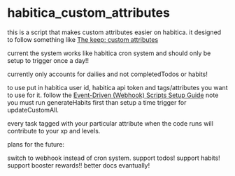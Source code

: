 # habitica_custom_attributes

this is a script that makes custom attributes easier on habitica. it designed to follow something like 
[The keep: custom attributes](https://habitica.fandom.com/wiki/The_Keep:Custom_attributes)

current the system works like habitica cron system and should only be setup to trigger once a day!! 

currently only accounts for dailies and not completedTodos or habits! 


to use put in habitica user id, habitica api token and tags/attributes you want to use for it. 
follow the [Event-Driven (Webhook) Scripts Setup Guide](https://habitica.fandom.com/wiki/Event-Driven_(Webhook)_Scripts_Setup_Guide)
note you must run generateHabits first than setup a time trigger for updateCustomAll. 


every task tagged with your particular attribute when the code runs will contribute to your xp and levels. 

plans for the future: 

switch to webhook instead of cron system. 
support todos! 
support habits!
support booster rewards!! 
better docs evantually! 

